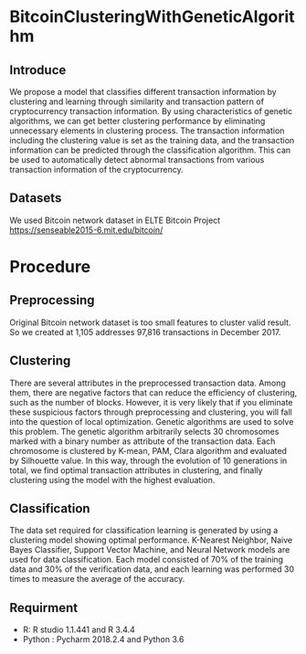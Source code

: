# BitcoinClusteringWithGeneticAlgorithm

## Introduce
We propose a model that classifies different transaction information by clustering and learning through similarity and transaction pattern of cryptocurrency transaction information. By using characteristics of genetic algorithms, we can get better clustering performance by eliminating unnecessary elements in clustering process. The transaction information including the clustering value is set as the training data, and the transaction information can be predicted through the classification algorithm. This can be used to automatically detect abnormal transactions from various transaction information of the cryptocurrency.

## Datasets
We used Bitcoin network dataset in ELTE Bitcoin Project
https://senseable2015-6.mit.edu/bitcoin/

# Procedure
## Preprocessing
Original Bitcoin network dataset is too small features to cluster valid result.
So we created at 1,105 addresses 97,816 transactions in December 2017.

## Clustering
 There are several attributes in the preprocessed transaction data. Among them, there are negative factors that can reduce the efficiency of clustering, such as the number of blocks. However, it is very likely that if you eliminate these suspicious factors through preprocessing and clustering, you will fall into the question of local optimization. Genetic algorithms are used to solve this problem.
 The genetic algorithm arbitrarily selects 30 chromosomes marked with a binary number as attribute of the transaction data. Each chromosome is clustered by K-mean, PAM, Clara algorithm and evaluated by Silhouette value.
 In this way, through the evolution of 10 generations in total, we find optimal transaction attributes in clustering, and finally clustering using the model with the highest evaluation.

## Classification
The data set required for classification learning is generated by using a clustering model showing optimal performance. K-Nearest Neighbor, Naive Bayes Classifier, Support Vector Machine, and Neural Network models are used for data classification. Each model consisted of 70% of the training data and 30% of the verification data, and each learning was performed 30 times to measure the average of the accuracy.

## Requirment
* R: R studio 1.1.441 and R 3.4.4 
* Python : Pycharm 2018.2.4 and Python 3.6 
